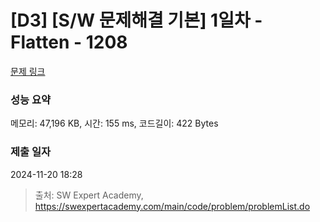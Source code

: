 # [D3] [S/W 문제해결 기본] 1일차 - Flatten - 1208 

[문제 링크](https://swexpertacademy.com/main/code/problem/problemDetail.do?contestProbId=AV139KOaABgCFAYh) 

### 성능 요약

메모리: 47,196 KB, 시간: 155 ms, 코드길이: 422 Bytes

### 제출 일자

2024-11-20 18:28



> 출처: SW Expert Academy, https://swexpertacademy.com/main/code/problem/problemList.do